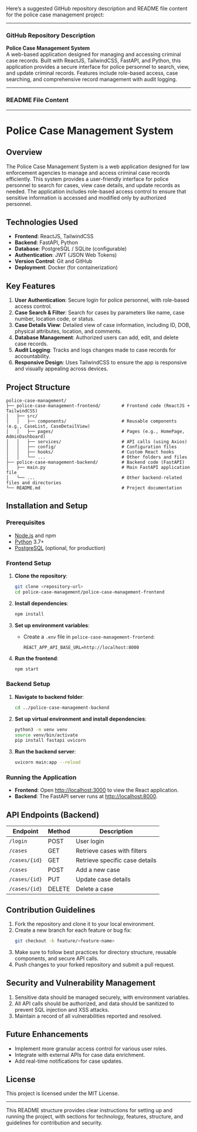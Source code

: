 Here’s a suggested GitHub repository description and README file content for the police case management project:

---

### GitHub Repository Description

**Police Case Management System**  
A web-based application designed for managing and accessing criminal case records. Built with ReactJS, TailwindCSS, FastAPI, and Python, this application provides a secure interface for police personnel to search, view, and update criminal records. Features include role-based access, case searching, and comprehensive record management with audit logging.

---

### README File Content

---

# Police Case Management System

## Overview
The Police Case Management System is a web application designed for law enforcement agencies to manage and access criminal case records efficiently. This system provides a user-friendly interface for police personnel to search for cases, view case details, and update records as needed. The application includes role-based access control to ensure that sensitive information is accessed and modified only by authorized personnel.

## Technologies Used
- **Frontend**: ReactJS, TailwindCSS
- **Backend**: FastAPI, Python
- **Database**: PostgreSQL / SQLite (configurable)
- **Authentication**: JWT (JSON Web Tokens)
- **Version Control**: Git and GitHub
- **Deployment**: Docker (for containerization)

## Key Features
1. **User Authentication**: Secure login for police personnel, with role-based access control.
2. **Case Search & Filter**: Search for cases by parameters like name, case number, location code, or status.
3. **Case Details View**: Detailed view of case information, including ID, DOB, physical attributes, location, and comments.
4. **Database Management**: Authorized users can add, edit, and delete case records.
5. **Audit Logging**: Tracks and logs changes made to case records for accountability.
6. **Responsive Design**: Uses TailwindCSS to ensure the app is responsive and visually appealing across devices.

## Project Structure

```
police-case-management/
├── police-case-management-frontend/        # Frontend code (ReactJS + TailwindCSS)
│   ├── src/
│   │   ├── components/                     # Reusable components (e.g., CaseList, CaseDetailView)
│   │   ├── pages/                          # Pages (e.g., HomePage, AdminDashboard)
│   │   ├── services/                       # API calls (using Axios)
│   │   ├── config/                         # Configuration files
│   │   ├── hooks/                          # Custom React hooks
│   │   └── ...                             # Other folders and files
├── police-case-management-backend/         # Backend code (FastAPI)
│   ├── main.py                             # Main FastAPI application file
│   └── ...                                 # Other backend-related files and directories
└── README.md                               # Project documentation
```

## Installation and Setup

### Prerequisites
- [Node.js](https://nodejs.org/) and npm
- [Python](https://www.python.org/downloads/) 3.7+
- [PostgreSQL](https://www.postgresql.org/) (optional, for production)

### Frontend Setup

1. **Clone the repository**:
   ```bash
   git clone <repository-url>
   cd police-case-management/police-case-management-frontend
   ```

2. **Install dependencies**:
   ```bash
   npm install
   ```

3. **Set up environment variables**:
   - Create a `.env` file in `police-case-management-frontend`:
     ```
     REACT_APP_API_BASE_URL=http://localhost:8000
     ```

4. **Run the frontend**:
   ```bash
   npm start
   ```

### Backend Setup

1. **Navigate to backend folder**:
   ```bash
   cd ../police-case-management-backend
   ```

2. **Set up virtual environment and install dependencies**:
   ```bash
   python3 -m venv venv
   source venv/bin/activate
   pip install fastapi uvicorn
   ```

3. **Run the backend server**:
   ```bash
   uvicorn main:app --reload
   ```

### Running the Application
- **Frontend**: Open [http://localhost:3000](http://localhost:3000) to view the React application.
- **Backend**: The FastAPI server runs at [http://localhost:8000](http://localhost:8000).

## API Endpoints (Backend)

| Endpoint             | Method | Description                    |
|----------------------|--------|--------------------------------|
| `/login`             | POST   | User login                     |
| `/cases`             | GET    | Retrieve cases with filters    |
| `/cases/{id}`        | GET    | Retrieve specific case details |
| `/cases`             | POST   | Add a new case                 |
| `/cases/{id}`        | PUT    | Update case details            |
| `/cases/{id}`        | DELETE | Delete a case                  |

## Contribution Guidelines
1. Fork the repository and clone it to your local environment.
2. Create a new branch for each feature or bug fix:
   ```bash
   git checkout -b feature/<feature-name>
   ```
3. Make sure to follow best practices for directory structure, reusable components, and secure API calls.
4. Push changes to your forked repository and submit a pull request.

## Security and Vulnerability Management
1. Sensitive data should be managed securely, with environment variables.
2. All API calls should be authorized, and data should be sanitized to prevent SQL injection and XSS attacks.
3. Maintain a record of all vulnerabilities reported and resolved.

## Future Enhancements
- Implement more granular access control for various user roles.
- Integrate with external APIs for case data enrichment.
- Add real-time notifications for case updates.

## License
This project is licensed under the MIT License.

---

This README structure provides clear instructions for setting up and running the project, with sections for technology, features, structure, and guidelines for contribution and security.
